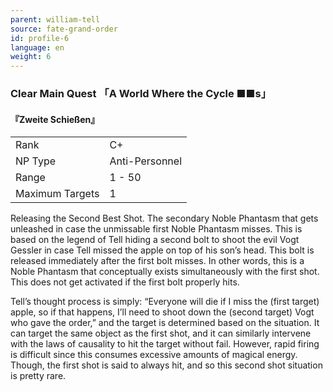 ```yaml
---
parent: william-tell
source: fate-grand-order
id: profile-6
language: en
weight: 6
---
```


### Clear Main Quest 「A World Where the Cycle ■■s」

#### 『Zweite Schießen』

<table>
  <tr><td>Rank</td><td>C+</td></tr>
  <tr><td>NP Type</td><td>Anti-Personnel</td></tr>
  <tr><td>Range</td><td>1 - 50</td></tr>
  <tr><td>Maximum Targets</td><td>1</td></tr>
</table>

Releasing the Second Best Shot.
The secondary Noble Phantasm that gets unleashed in case the unmissable first Noble Phantasm misses.
This is based on the legend of Tell hiding a second bolt to shoot the evil Vogt Gessler in case Tell missed the apple on top of his son’s head.
This bolt is released immediately after the first bolt misses. In other words, this is a Noble Phantasm that conceptually exists simultaneously with the first shot. This does not get activated if the first bolt properly hits.

Tell’s thought process is simply: “Everyone will die if I miss the (first target) apple, so if that happens, I’ll need to shoot down the (second target) Vogt who gave the order,” and the target is determined based on the situation.
It can target the same object as the first shot, and it can similarly intervene with the laws of causality to hit the target without fail.
However, rapid firing is difficult since this consumes excessive amounts of magical energy.
Though, the first shot is said to always hit, and so this second shot situation is pretty rare.
